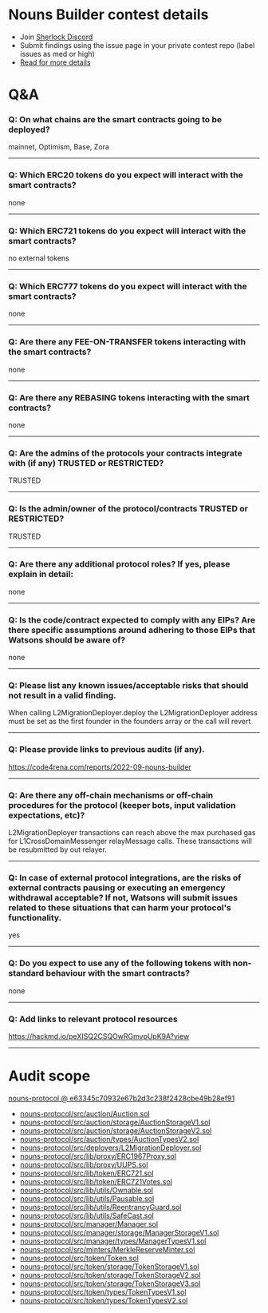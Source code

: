 
# Nouns Builder contest details

- Join [Sherlock Discord](https://discord.gg/MABEWyASkp)
- Submit findings using the issue page in your private contest repo (label issues as med or high)
- [Read for more details](https://docs.sherlock.xyz/audits/watsons)

# Q&A

### Q: On what chains are the smart contracts going to be deployed?
mainnet, Optimism, Base, Zora
___

### Q: Which ERC20 tokens do you expect will interact with the smart contracts? 
none
___

### Q: Which ERC721 tokens do you expect will interact with the smart contracts? 
no external tokens
___

### Q: Which ERC777 tokens do you expect will interact with the smart contracts? 
none
___

### Q: Are there any FEE-ON-TRANSFER tokens interacting with the smart contracts?

none
___

### Q: Are there any REBASING tokens interacting with the smart contracts?

none
___

### Q: Are the admins of the protocols your contracts integrate with (if any) TRUSTED or RESTRICTED?
TRUSTED
___

### Q: Is the admin/owner of the protocol/contracts TRUSTED or RESTRICTED?
TRUSTED
___

### Q: Are there any additional protocol roles? If yes, please explain in detail:
none
___

### Q: Is the code/contract expected to comply with any EIPs? Are there specific assumptions around adhering to those EIPs that Watsons should be aware of?
none
___

### Q: Please list any known issues/acceptable risks that should not result in a valid finding.
When calling L2MigrationDeployer.deploy the L2MigrationDeployer address must be set as the first founder in the founders array or the call will revert
___

### Q: Please provide links to previous audits (if any).
https://code4rena.com/reports/2022-09-nouns-builder
___

### Q: Are there any off-chain mechanisms or off-chain procedures for the protocol (keeper bots, input validation expectations, etc)?
L2MigrationDeployer transactions can reach above the max purchased gas for L1CrossDomainMessenger relayMessage calls. These transactions will be resubmitted by out relayer.
___

### Q: In case of external protocol integrations, are the risks of external contracts pausing or executing an emergency withdrawal acceptable? If not, Watsons will submit issues related to these situations that can harm your protocol's functionality.
yes
___

### Q: Do you expect to use any of the following tokens with non-standard behaviour with the smart contracts?
none
___

### Q: Add links to relevant protocol resources
https://hackmd.io/peXISQ2CSQOwRGmvpUpK9A?view
___




# Audit scope


[nouns-protocol @ e63345c70932e67b2d3c238f2428cbe49b28ef91](https://github.com/ourzora/nouns-protocol/tree/e63345c70932e67b2d3c238f2428cbe49b28ef91)
- [nouns-protocol/src/auction/Auction.sol](nouns-protocol/src/auction/Auction.sol)
- [nouns-protocol/src/auction/storage/AuctionStorageV1.sol](nouns-protocol/src/auction/storage/AuctionStorageV1.sol)
- [nouns-protocol/src/auction/storage/AuctionStorageV2.sol](nouns-protocol/src/auction/storage/AuctionStorageV2.sol)
- [nouns-protocol/src/auction/types/AuctionTypesV2.sol](nouns-protocol/src/auction/types/AuctionTypesV2.sol)
- [nouns-protocol/src/deployers/L2MigrationDeployer.sol](nouns-protocol/src/deployers/L2MigrationDeployer.sol)
- [nouns-protocol/src/lib/proxy/ERC1967Proxy.sol](nouns-protocol/src/lib/proxy/ERC1967Proxy.sol)
- [nouns-protocol/src/lib/proxy/UUPS.sol](nouns-protocol/src/lib/proxy/UUPS.sol)
- [nouns-protocol/src/lib/token/ERC721.sol](nouns-protocol/src/lib/token/ERC721.sol)
- [nouns-protocol/src/lib/token/ERC721Votes.sol](nouns-protocol/src/lib/token/ERC721Votes.sol)
- [nouns-protocol/src/lib/utils/Ownable.sol](nouns-protocol/src/lib/utils/Ownable.sol)
- [nouns-protocol/src/lib/utils/Pausable.sol](nouns-protocol/src/lib/utils/Pausable.sol)
- [nouns-protocol/src/lib/utils/ReentrancyGuard.sol](nouns-protocol/src/lib/utils/ReentrancyGuard.sol)
- [nouns-protocol/src/lib/utils/SafeCast.sol](nouns-protocol/src/lib/utils/SafeCast.sol)
- [nouns-protocol/src/manager/Manager.sol](nouns-protocol/src/manager/Manager.sol)
- [nouns-protocol/src/manager/storage/ManagerStorageV1.sol](nouns-protocol/src/manager/storage/ManagerStorageV1.sol)
- [nouns-protocol/src/manager/types/ManagerTypesV1.sol](nouns-protocol/src/manager/types/ManagerTypesV1.sol)
- [nouns-protocol/src/minters/MerkleReserveMinter.sol](nouns-protocol/src/minters/MerkleReserveMinter.sol)
- [nouns-protocol/src/token/Token.sol](nouns-protocol/src/token/Token.sol)
- [nouns-protocol/src/token/storage/TokenStorageV1.sol](nouns-protocol/src/token/storage/TokenStorageV1.sol)
- [nouns-protocol/src/token/storage/TokenStorageV2.sol](nouns-protocol/src/token/storage/TokenStorageV2.sol)
- [nouns-protocol/src/token/storage/TokenStorageV3.sol](nouns-protocol/src/token/storage/TokenStorageV3.sol)
- [nouns-protocol/src/token/types/TokenTypesV1.sol](nouns-protocol/src/token/types/TokenTypesV1.sol)
- [nouns-protocol/src/token/types/TokenTypesV2.sol](nouns-protocol/src/token/types/TokenTypesV2.sol)


